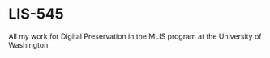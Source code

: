 # LIS-545
All my work for Digital Preservation in the MLIS program at the University of Washington.
